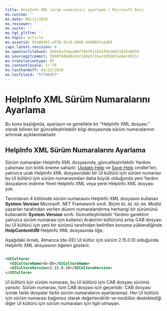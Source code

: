 ```yaml
---
title: HelpInfo XML sürüm numaraları ayarlama | Microsoft Docs
ms.custom: ''
ms.date: 09/12/2016
ms.reviewer: ''
ms.suite: ''
ms.tgt_pltfrm: ''
ms.topic: article
ms.assetid: 93a00463-af58-41c8-b088-450909fa1d05
caps.latest.revision: 6
ms.openlocfilehash: d69e8a734aa96ff9b7911815fb43b81103548b59
ms.sourcegitcommit: 5990f04b8042ef2d8e571bec6d5b051e64c9921c
ms.translationtype: MT
ms.contentlocale: tr-TR
ms.lasthandoff: 03/12/2019
ms.locfileid: "57794357"
---
```

# <a name="how-to-set-helpinfo-xml-version-numbers"></a>HelpInfo XML Sürüm Numaralarını Ayarlama

Bu konu başlığında, ayarlayın ve genellikle bir "HelpInfo XML dosyası." olarak bilinen bir güncelleştirilebilir bilgi dosyasında sürüm numaralarının artırmak açıklanmaktadır

## <a name="how-to-set-helpinfo-xml-version-numbers"></a>HelpInfo XML Sürüm Numaralarını Ayarlama

Sürüm numaraları HelpInfo XML dosyasında, güncelleştirilebilir Yardımı çalışması için kritik öneme sahiptir. [Update-Help](/powershell/module/Microsoft.PowerShell.Core/Update-Help) ve [Save-Help](/powershell/module/Microsoft.PowerShell.Core/Update-Help) cmdlet'leri, yalnızca uzak HelpInfo XML dosyasındaki bir UI kültürü için sürüm numarası bu UI kültürü için sürüm numarasından daha büyük olduğunda yeni Yardım dosyalarını indirme Yerel HelpInfo XML veya yerel HelpInfo XML dosyası yok.

Tanımlanan 4 bölümde sürüm numarasını HelpInfo XML dosyasını kullanan **System.Version** Microsoft .NET Framework sınıfı. Biçim `N1.N2.N3.N4`. Modül yazarları tarafından verilen düzeni numaralandırma herhangi bir sürümünü kullanabilir **System.Version** sınıfı. Güncelleştirilebilir Yardımı gerektirir yalnızca sürüm numarası için kullanıcı Arabirimi kültürünü artışı CAB dosyası bu UI kültürü için yeni bir sürümü tarafından belirtilen konuma yüklendiğinde **HelpContentURI** HelpInfo XML dosyasında öğe.

Aşağıdaki örnek, Almanca (de-DE) UI kültür için sürüm 2.15.0.10 olduğunda HelpInfo XML dosyasının öğeleri gösterir.

```xml

<UICulture>
  <UICultureName>de-DE</UICultureName>
  <UICultureVersion>2.15.0.10</UICultureVersion>
</UICulture>
```

UI kültürü için sürüm numarası, bu UI kültürü için CAB dosyası sürümü yansıtır. Sürüm numarası, tüm CAB dosyası için geçerlidir. CAB dosyası içinde farklı dosyalar farklı sürüm numaralarını ayarlanamaz. Her UI kültürü için sürüm numarası bağımsız olarak değerlendirilir ve modülün desteklediği diğer UI kültürü için sürüm numaraları için ilgili olmayan.